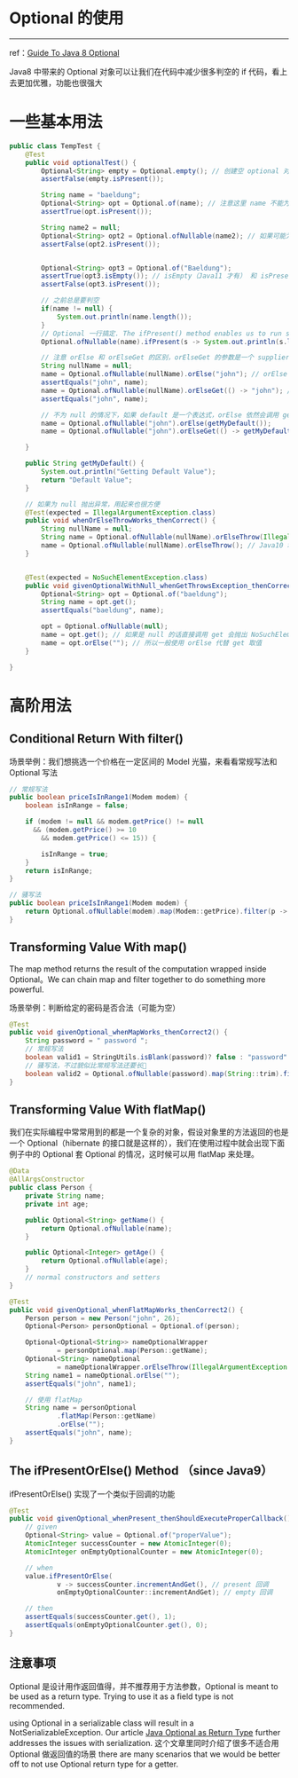 # Optional 的使用
---

ref：[Guide To Java 8 Optional](https://www.baeldung.com/java-optional)

Java8 中带来的 Optional 对象可以让我们在代码中减少很多判空的 if 代码，看上去更加优雅，功能也很强大

# 一些基本用法

```Java
public class TempTest {
    @Test
    public void optionalTest() {
        Optional<String> empty = Optional.empty(); // 创建空 optional 对象
        assertFalse(empty.isPresent());

        String name = "baeldung";
        Optional<String> opt = Optional.of(name); // 注意这里 name 不能为 null
        assertTrue(opt.isPresent());

        String name2 = null;
        Optional<String> opt2 = Optional.ofNullable(name2); // 如果可能为 null，则需要使用 ofNullable
        assertFalse(opt2.isPresent());


        Optional<String> opt3 = Optional.of("Baeldung");
        assertTrue(opt3.isEmpty()); // isEmpty（Java11 才有） 和 isPresent 正好是相反的功能
        assertFalse(opt3.isPresent());

        // 之前总是要判空
        if(name != null) {
            System.out.println(name.length());
        }
        // Optional 一行搞定. The ifPresent() method enables us to run some code on the wrapped value if it's found to be non-null.
        Optional.ofNullable(name).ifPresent(s -> System.out.println(s.length()));

        // 注意 orElse 和 orElseGet 的区别，orElseGet 的参数是一个 supplier functional interface。
        String nullName = null;
        name = Optional.ofNullable(nullName).orElse("john"); // orElse taking a value to return if the Optional value is not present,
        assertEquals("john", name);
        name = Optional.ofNullable(nullName).orElseGet(() -> "john"); // orElseGet takes a supplier functional interface, which is invoked and returns the value of the invocation
        assertEquals("john", name);

        // 不为 null 的情况下，如果 default 是一个表达式，orElse 依然会调用 getMyDefault，但是 orElseGet 就不会再调用
        name = Optional.ofNullable("john").orElse(getMyDefault());
        name = Optional.ofNullable("john").orElseGet(() -> getMyDefault());

    }

    public String getMyDefault() {
        System.out.println("Getting Default Value");
        return "Default Value";
    }

    // 如果为 null 抛出异常，用起来也很方便
    @Test(expected = IllegalArgumentException.class)
    public void whenOrElseThrowWorks_thenCorrect() {
        String nullName = null;
        String name = Optional.ofNullable(nullName).orElseThrow(IllegalArgumentException::new);
        name = Optional.ofNullable(nullName).orElseThrow(); // Java10 增加了 orElseThrow()，这个是默认抛出 NoSuchElementException
    }


    @Test(expected = NoSuchElementException.class)
    public void givenOptionalWithNull_whenGetThrowsException_thenCorrect() {
        Optional<String> opt = Optional.of("baeldung");
        String name = opt.get();
        assertEquals("baeldung", name);

        opt = Optional.ofNullable(null);
        name = opt.get(); // 如果是 null 的话直接调用 get 会抛出 NoSuchElementException 异常，这一点设计的不好
        name = opt.orElse(""); // 所以一般使用 orElse 代替 get 取值
    }

}
```

# 高阶用法

## Conditional Return With filter()

场景举例：我们想挑选一个价格在一定区间的 Model 光猫，来看看常规写法和 Optional 写法

```Java
// 常规写法
public boolean priceIsInRange1(Modem modem) {
    boolean isInRange = false;

    if (modem != null && modem.getPrice() != null 
      && (modem.getPrice() >= 10 
        && modem.getPrice() <= 15)) {

        isInRange = true;
    }
    return isInRange;
}

// 骚写法
public boolean priceIsInRange1(Modem modem) {
    return Optional.ofNullable(modem).map(Modem::getPrice).filter(p -> p >= 10 && p <= 15).isPresent();
}
```

## Transforming Value With map()

The map method returns the result of the computation wrapped inside Optional。We can chain map and filter together to do something more powerful.

场景举例：判断给定的密码是否合法（可能为空）

```Java
@Test
public void givenOptional_whenMapWorks_thenCorrect2() {
    String password = " password ";
    // 常规写法
    boolean valid1 = StringUtils.isBlank(password)? false : "password".equals(password.trim());
    // 骚写法，不过貌似比常规写法还要长🤣
    boolean valid2 = Optional.ofNullable(password).map(String::trim).filter(pass -> pass.equals("password")).isPresent();
}
```

## Transforming Value With flatMap()

我们在实际编程中常常用到的都是一个复杂的对象，假设对象里的方法返回的也是一个 Optional（hibernate 的接口就是这样的），我们在使用过程中就会出现下面例子中的 Optional 套 Optional 的情况，这时候可以用 flatMap 来处理。

```Java
@Data
@AllArgsConstructor
public class Person {
    private String name;
    private int age;

    public Optional<String> getName() {
        return Optional.ofNullable(name);
    }

    public Optional<Integer> getAge() {
        return Optional.ofNullable(age);
    }
    // normal constructors and setters
}

@Test
public void givenOptional_whenFlatMapWorks_thenCorrect2() {
    Person person = new Person("john", 26);
    Optional<Person> personOptional = Optional.of(person);

    Optional<Optional<String>> nameOptionalWrapper
            = personOptional.map(Person::getName);
    Optional<String> nameOptional
            = nameOptionalWrapper.orElseThrow(IllegalArgumentException::new);
    String name1 = nameOptional.orElse("");
    assertEquals("john", name1);

    // 使用 flatMap
    String name = personOptional
            .flatMap(Person::getName)
            .orElse("");
    assertEquals("john", name);
}
```

## The ifPresentOrElse() Method （since Java9）

ifPresentOrElse() 实现了一个类似于回调的功能

```Java
@Test
public void givenOptional_whenPresent_thenShouldExecuteProperCallback() {
    // given
    Optional<String> value = Optional.of("properValue");
    AtomicInteger successCounter = new AtomicInteger(0);
    AtomicInteger onEmptyOptionalCounter = new AtomicInteger(0);

    // when
    value.ifPresentOrElse(
            v -> successCounter.incrementAndGet(), // present 回调
            onEmptyOptionalCounter::incrementAndGet); // empty 回调

    // then
    assertEquals(successCounter.get(), 1);
    assertEquals(onEmptyOptionalCounter.get(), 0);
}
```

## 注意事项

Optional 是设计用作返回值得，并不推荐用于方法参数，Optional is meant to be used as a return type. Trying to use it as a field type is not recommended.

using Optional in a serializable class will result in a NotSerializableException. Our article [Java Optional as Return Type](https://www.baeldung.com/java-optional-return) further addresses the issues with serialization. 这个文章里同时介绍了很多不适合用 Optional 做返回值的场景 there are many scenarios that we would be better off to not use Optional return type for a getter. 